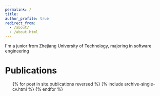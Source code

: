 ```yaml
---
permalink: /
title: 
author_profile: true
redirect_from: 
  - /about/
  - /about.html
---
```


I'm a junior from Zhejiang University of Technology, majoring in software engineering



Publications
======

  <ul>{% for post in site.publications reversed %}
    {% include archive-single-cv.html %}
  {% endfor %}</ul>
